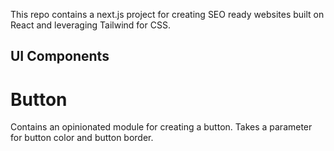This repo contains a next.js project for creating SEO ready websites built on React and leveraging Tailwind for CSS.

## UI Components

# Button
Contains an opinionated module for creating a button. Takes a parameter for button color and button border.